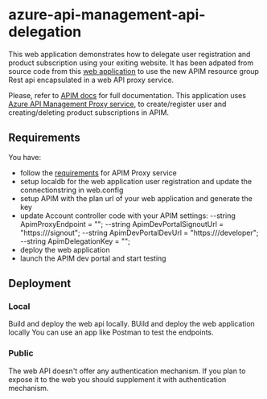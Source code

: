 # azure-api-management-api-delegation

This web application demonstrates how to delegate user registration and product subscription using your exiting website.
It has been adpated from source code from this [web application](https://github.com/Azure/api-management-samples/tree/master/delegation#microsoft-azure-api-management-delegation-sample) to use the new APIM resource group Rest api encapsulated in a web API proxy service.

Please, refer to [APIM docs](https://docs.microsoft.com/en-us/azure/api-management/api-management-howto-setup-delegation/) for full documentation. This application uses [Azure API Management Proxy service](https://github.com/habibkam/azure-api-management-api-proxy), to create/register user and creating/deleting product subscriptions in APIM.

## Requirements

You have:
- follow the [requirements](https://github.com/habibkam/azure-api-management-api-proxy#requirements) for APIM Proxy service
- setup localdb for the web application user registration and update the connectionstring in web.config
- setup APIM with the plan url of your web application and generate the key
- update Account controller code with your APIM settings:
        --string ApimProxyEndpoint = "<your apim proxy endpoint>";
        --string ApimDevPortalSignoutUrl = "https://<your dev portal>/signout";
        --string ApimDevPortalDevUrl = "https://<your dev portal>/developer";
        --string ApimDelegationKey = "<your generated delegation key>";
- deploy the web application
- launch the APIM dev portal and start testing


## Deployment

### Local

Build and deploy the web api locally.
BUild and deploy the web application locally
You can use an app like Postman to test the endpoints.

### Public

The web API doesn't offer any authentication mechanism.
If you plan to expose it to the web you should supplement it with authentication mechanism.
